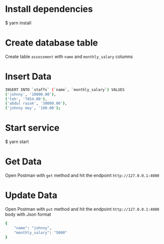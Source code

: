# Install dependencies

$ yarn install

# Create database table

Create table `assessment` with `name` and `monthly_salary` columns

# Insert Data

```bash
INSERT INTO `staffs` (`name`, `monthly_salary`) VALUES
('johnny', '10000.00'),
('teh', '7654.00'),
('abdul razak', '30000.00'),
('johnny may', '100.00');

```

# Start service

$ yarn start

# Get Data

Open Postman with `get` method and hit the endpoint `http://127.0.0.1:4000`

# Update Data

Open Postman with `put` method and hit the endpoint `http://127.0.0.1:4000`
body with Json format

```bash
{
    "name": "johnny",
    "monthly_salary": "5000"
}
```
